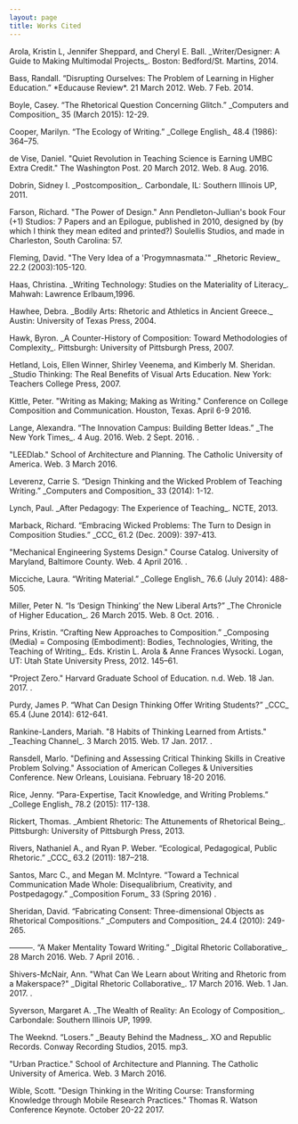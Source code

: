 ```yaml
---
layout: page
title: Works Cited
---
```


<div id="works-cited">

<p>Arola, Kristin L, Jennifer Sheppard, and Cheryl E. Ball. _Writer/Designer: A Guide to Making
Multimodal Projects_. Boston: Bedford/St. Martins, 2014.</p>

<p>Bass, Randall. “Disrupting Ourselves: The Problem of Learning in Higher Education.” *Educause
Review*. 21 March 2012. Web. 7 Feb. 2014. <http://er.educause.edu/articles/2012/3/disrupting-ourselves-the-problem-of-learning-in-higher-education><p>

<p>Boyle, Casey. “The Rhetorical Question Concerning Glitch.” _Computers and Composition_ 35 (March 2015): 12-29.</p>

<p>Cooper, Marilyn. “The Ecology of Writing.” _College English_ 48.4 (1986): 364–75.</p>

<p>de Vise, Daniel. "Quiet Revolution in Teaching Science is Earning UMBC Extra Credit." The Washington Post. 20 March 2012. Web. 8 Aug. 2016. <https://www.washingtonpost.com/local/education/quiet-revolution-in-teaching-science-is-earning-umbc-extra-credit/2012/03/08/gIQArmoYQS_story.html?utm_term=.b9adedf6c7f2/></p>

<p>Dobrin, Sidney I. _Postcomposition_. Carbondale, IL: Southern Illinois UP, 2011.</p>

<p>Farson, Richard. "The Power of Design." Ann Pendleton-Jullian's book Four (+1) Studios: 7 Papers and an Epilogue, published in 2010, designed by (by which I think they mean edited and printed?) Soulellis Studios, and made in Charleston, South Carolina: 57.</p> 

<p>Fleming, David. "The Very Idea of a 'Progymnasmata.'" _Rhetoric Review_ 22.2 (2003):105-120.</p>

<p>Haas, Christina. _Writing Technology: Studies on the Materiality of Literacy_. Mahwah: Lawrence
Erlbaum,1996.</p>

<p>Hawhee, Debra. _Bodily Arts: Rhetoric and Athletics in Ancient Greece._ Austin: University of Texas Press, 2004.</p>

<p> Hawk, Byron. _A Counter-History of Composition: Toward Methodologies of Complexity_.
Pittsburgh: University of Pittsburgh Press, 2007.</p>

<p>Hetland, Lois, Ellen Winner, Shirley Veenema, and Kimberly M. Sheridan. _Studio Thinking: The Real Benefits of Visual Arts Education. New York: Teachers College Press, 2007.</p>

<p>Kittle, Peter. "Writing as Making; Making as Writing." Conference on College Composition and Communication. Houston, Texas. April 6-9 2016.</p>

<p>Lange, Alexandra. “The Innovation Campus: Building Better Ideas.” _The New York Times_. 4
Aug. 2016. Web. 2 Sept. 2016. <http://www.nytimes.com/2016/08/07/education/edlife/innovation-campus-entrepreneurship-engineering-arts.html?_r=0/>.<p>

<p>"LEEDlab." School of Architecture and Planning. The Catholic University of America. Web. 3 March 2016. <http://architecture.cua.edu/other-programs/leedlab.cfm></p>

<p>Leverenz, Carrie S. “Design Thinking and the Wicked Problem of Teaching Writing.” _Computers and Composition_ 33 (2014): 1-12.</p>

<p>Lynch, Paul. _After Pedagogy: The Experience of Teaching_. NCTE, 2013.</p>

<p>Marback, Richard. “Embracing Wicked Problems: The Turn to Design in Composition Studies.” _CCC_ 61.2 (Dec. 2009): 397-413.</p>

<p>"Mechanical Engineering Systems Design." Course Catalog. University of Maryland, Baltimore County. Web. 4 April 2016. <https://highpoint-prd.ps.umbc.edu/app/catalog/classsection/UMBC1/2168/5063>.</p>

<p>Micciche, Laura. “Writing Material.” _College English_ 76.6 (July 2014): 488-505.</p>

<p>Miller, Peter N. “Is ‘Design Thinking’ the New Liberal Arts?” _The Chronicle of Higher Education_.
26 March 2015. Web. 8 Oct. 2016. <http://www.chronicle.com/article/Is-Design-Thinking-the-New/228779/>.</p>

<p>Prins, Kristin. “Crafting New Approaches to Composition.” _Composing (Media) = Composing
(Embodiment): Bodies, Technologies, Writing, the Teaching of Writing_. Eds. Kristin L. Arola & Anne Frances Wysocki. Logan, UT: Utah State University Press, 2012. 145–61.</p>

<p>"Project Zero." Harvard Graduate School of Education. n.d. Web. 18 Jan. 2017. <http://www.pz.harvard.edu/>.</p>

<p>Purdy, James P. “What Can Design Thinking Offer Writing Students?” _CCC_ 65.4 (June 2014): 612-641.</p>

<p>Rankine-Landers, Mariah. "8 Habits of Thinking Learned from Artists." _Teaching Channel_. 3 March 2015. Web. 17 Jan. 2017. <https://www.teachingchannel.org/blog/2015/03/03/8-habits-of-thinking/>.</p> 

<p>Ransdell, Marlo. "Defining and Assessing Critical Thinking Skills in Creative Problem Solving." Association of American Colleges & Universities Conference. New Orleans, Louisiana. February 18-20 2016.</p>

<p>Rice, Jenny. “Para-Expertise, Tacit Knowledge, and Writing Problems.” _College English_ 78.2 (2015): 117-138.</p>

<p>Rickert, Thomas. _Ambient Rhetoric: The Attunements of Rhetorical Being_. Pittsburgh: University of Pittsburgh Press, 2013.</p>

<p>Rivers, Nathaniel A., and Ryan P. Weber. “Ecological, Pedagogical, Public Rhetoric.” _CCC_ 63.2 (2011): 187–218.</p>

<p>Santos, Marc C., and Megan M. McIntyre. “Toward a Technical Communication Made Whole: Disequalibrium, Creativity, and Postpedagogy.” _Composition Forum_ 33 (Spring 2016) <http://compositionforum.com/issue/33/techcomm.php>.</p>

<p>Sheridan, David. “Fabricating Consent: Three-dimensional Objects as Rhetorical Compositions.” _Computers and Composition_ 24.4 (2010): 249-265.</p>

<p>———. “A Maker Mentality Toward Writing.” _Digital Rhetoric Collaborative_. 28 March 2016. Web. 7 April 2016. <http://www.digitalrhetoriccollaborative.org/2016/03/28/ a-maker-mentality-toward-writing/>.</p>

<p>Shivers-McNair, Ann. "What Can We Learn about Writing and Rhetoric from a Makerspace?" _Digital Rhetoric Collaborative_. 17 March 2016. Web. 1 Jan. 2017. <http://www.digitalrhetoriccollaborative.org/2016/03/17/what-can-we-learn-about-writing-and-rhetoric-from-a-makerspace/>.</p>

<p>Syverson, Margaret A. _The Wealth of Reality: An Ecology of Composition_. Carbondale: Southern Illinois UP, 1999.</p>

<p>The Weeknd. “Losers.” _Beauty Behind the Madness_. XO and Republic Records. Conway Recording Studios, 2015. mp3.</p>

<p>"Urban Practice." School of Architecture and Planning. The Catholic University of America. Web. 3 March 2016. <http://architecture.cua.edu/degree-programs/urban-practice-overview.cfm></p>

<p>Wible, Scott. "Design Thinking in the Writing Course: Transforming Knowledge through Mobile Research Practices." Thomas R. Watson Conference Keynote. October 20-22 2017.</p>

</div>
